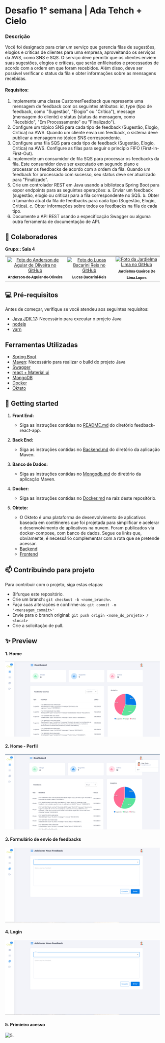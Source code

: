 # Desafio 1° semana | Ada Tehch + Cielo


### Descrição <br>
Você foi designado para criar um serviço que gerencia filas de sugestões, elogios e críticas de
clientes para uma empresa, aproveitando os serviços da AWS, como SNS e SQS. O serviço deve
permitir que os clientes enviem suas sugestões, elogios e críticas, que serão enfileirados e
processados de acordo com a ordem em que foram recebidos. Além disso, deve ser possível
verificar o status da fila e obter informações sobre as mensagens recebidas.

#### Requisitos:
  1. Implemente uma classe CustomerFeedback que represente uma mensagem de
feedback com os seguintes atributos: id, type (tipo de feedback, como "Sugestão",
"Elogio" ou "Crítica"), message (mensagem do cliente) e status (status da mensagem,
como "Recebido", "Em Processamento" ou "Finalizado").
  2. Configure um tópico SNS para cada tipo de feedback (Sugestão, Elogio, Crítica) na
AWS. Quando um cliente envia um feedback, o sistema deve publicar a mensagem no
tópico SNS correspondente.
  3. Configure uma fila SQS para cada tipo de feedback (Sugestão, Elogio, Crítica) na AWS.
Configure as filas para seguir o princípio FIFO (First-In-First-Out).
  4. Implemente um consumidor de fila SQS para processar os feedbacks da fila. Este
consumidor deve ser executado em segundo plano e processar os feedbacks de acordo
com a ordem da fila. Quando um feedback for processado com sucesso, seu status
deve ser atualizado para "Finalizado".
  5. Crie um controlador REST em Java usando a biblioteca Spring Boot para expor
endpoints para as seguintes operações:
    a. Enviar um feedback (sugestão, elogio ou crítica) para a fila correspondente no
SQS.
    b. Obter o tamanho atual da fila de feedbacks para cada tipo (Sugestão, Elogio,
Crítica).
    c. Obter informações sobre todos os feedbacks na fila de cada tipo.
  6. Documente a API REST usando a especificação Swagger ou alguma outra ferramenta
de documentação de API.

## 🤝 Colaboradores
**Grupo:: Sala 4**<br>
<table>
  <tr>
    <td align="center">
      <a href="https://github.com/andersonaoliveira">
        <img src="https://avatars.githubusercontent.com/u/90530503?v=4" width="100px;" alt="Foto do Anderson de Aguiar de Oliveira no GitHub"/><br>        
        <sub>
          <b>Anderson de Aguiar de Oliveira</b>
        </sub>
      </a>
    </td>
    <td align="center">
      <a href="https://github.com/Lucasbacarinireis">
        <img src="https://avatars.githubusercontent.com/u/100075142?v=4" width="100px;" alt="Foto do Lucas Bacarini Reis no GitHub"/><br>
        <sub>
          <b>Lucas Bacarini Reis</b>
        </sub>
      </a>
    </td>
    <td align="center">
      <a href="https://github.com/JardielmaQueiroz">
        <img src="https://avatars.githubusercontent.com/u/18507854?v=4" width="100px;" alt="Foto da Jardielma Lima no GitHub"/><br>
        <sub>
          <b>Jardielma Queiroz De Lima Lopes </b>
        </sub>
      </a>
    </td>
  </tr>
</table>

## 💻 Pré-requisitos

Antes de começar, verifique se você atendeu aos seguintes requisitos:

- [Java JDK 17](https://www.oracle.com/java/technologies/javase/jdk17-archive-downloads.html): Necessário para executar o projeto Java
- [nodejs](https://nodejs.org/pt-br/download)
- [yarn](https://classic.yarnpkg.com/lang/en/docs/install/#windows-stable)
  
## Ferramentas Utilizadas

- [Spring Boot](https://spring.io/)
- [Maven](https://maven.apache.org/): Necessário para realizar o build do projeto Java
- [Swagger](https://editor.swagger.io/)
- [react + Material ui](https://react.dev/)
- [MongoDB](https://www.mongodb.com/pt-br)
- [Docker](https://www.docker.com/)
- [Okteto](https://cloud.okteto.com/)

## 🚀 Getting started 

1. **Front End:**
   - Siga as instruções contidas no [README.md](https://github.com/Lucasbacarinireis/DesafioAdaSemana1/tree/main/feedback-react-app) do diretório feedback-react-app.
       
2. **Back End:**
   - Siga as instruções contidas no [Backend.md](https://github.com/Lucasbacarinireis/DesafioAdaSemana1/blob/main/Desafio01/Backend.md) do diretório da aplicação Maven.

3. **Banco de Dados:**
   - Siga as instruções contidas no [Mongodb.md](https://github.com/Lucasbacarinireis/DesafioAdaSemana1/blob/main/Desafio01/Mongodb.md) do diretório da aplicação Maven.  

4. **Docker:**
   - Siga as instruções contidas no [Docker.md](https://github.com/Lucasbacarinireis/DesafioAdaSemana1/blob/main/Docker.md) na raiz deste repositório.

5. **Okteto:**
   - O Okteto é uma plataforma de desenvolvimento de aplicativos baseada em contêineres que foi projetada para simplificar e acelerar o desenvolvimento de aplicativos na nuvem. Foram publicados via docker-compose, com banco de dados. Segue os links que, obviamente, é necessário complementar com a rota que se pretende acessar.
   - [Backend](https://backend-ada-cielo-andersonaoliveira.cloud.okteto.net)
   - [Frontend](https://frontend-ada-cielo-andersonaoliveira.cloud.okteto.net/) 
   

 ## 📫 Contribuindo para projeto

Para contribuir com o projeto, siga estas etapas:

- Bifurque este repositório.
- Crie um branch: `git checkout -b <nome_branch>`.
- Faça suas alterações e confirme-as: `git commit -m '<mensagem_commit>'`
- Envie para o branch original: `git push origin <nome_do_projeto> / <local>`
- Crie a solicitação de pull.

## ✨ Preview

  #### 1. Home
  ![1. Home](<Imagens/1. home.png>)

  #### 2. Home - Perfil
  ![Al2. Home](<Imagens/1.2 perfil.png>)

  #### 3. Formulário de envio de feedbacks
  ![3.](<Imagens/1.1 form cadastro.png>)

  #### 4. Login
  ![4.](<Imagens/1.1 form cadastro.png>)

  #### 5. Primieiro acesso
  ![5.](<Imagens/4. cadastrar usuário.png>)
